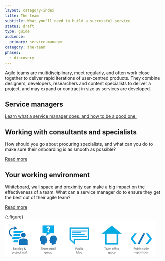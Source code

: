 ```yaml
---
layout: category-index
title: The team
subtitle: What you'll need to build a successful service
status: draft
type: guide
audience:
  primary: service-manager
category: the-team
phases:
  - discovery
---
```


Agile teams are multidisciplinary, meet regularly, and often work close together to deliver rapid iterations of user-centred products. They combine designers, developers, researchers and content specialists to deliver a project, and may expand or contract in size as services are developed.

## Service managers
[Learn what a service manager does, and how to be a good one.](/service-manual/the-team/service-manager.html)

## Working with consultants and specialists

How should you go about procuring specialists, and what can you do to make sure their onboarding is as smooth as possible?

[Read more](/service-manual/the-team/working-with-specialists.html)


## Your working environment


Whiteboard, wall space and proximity can make a big impact on the effectiveness of a team. What can a service manager do to ensure they get the best out of their agile team?

[Read more](/service-manual/the-team/working-environment.html)


{:.figure}
![Some of the things an effective team needs](/service-manual/assets/images/team-assets.png)
